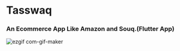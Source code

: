 # Tasswaq #

### An Ecommerce App Like Amazon and Souq.(Flutter App) ###


![ezgif com-gif-maker](https://user-images.githubusercontent.com/61503927/103111156-80f90c80-4652-11eb-99da-2b324d00ab1d.gif)
